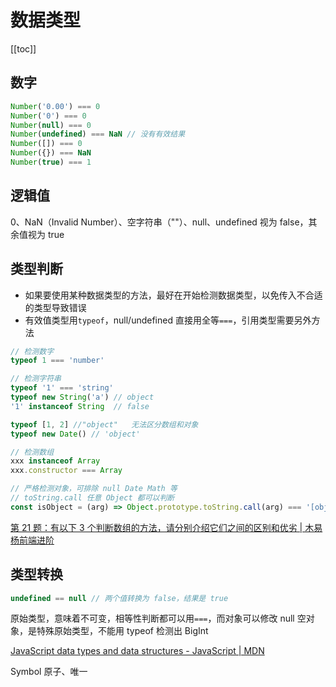 # 数据类型
[[toc]]

## 数字

```js
Number('0.00') === 0
Number('0') === 0
Number(null) === 0
Number(undefined) === NaN // 没有有效结果
Number([]) === 0
Number({}) === NaN
Number(true) === 1
```

## 逻辑值

0、NaN（Invalid Number）、空字符串（""）、null、undefined 视为 false，其余值视为 true

## 类型判断

- 如果要使用某种数据类型的方法，最好在开始检测数据类型，以免传入不合适的类型导致错误
- 有效值类型用`typeof`，null/undefined 直接用全等`===`，引用类型需要另外方法

```js
// 检测数字
typeof 1 === 'number'

// 检测字符串
typeof '1' === 'string'
typeof new String('a') // object
'1' instanceof String  // false

typeof [1, 2] //"object"   无法区分数组和对象
typeof new Date() // 'object'

// 检测数组
xxx instanceof Array
xxx.constructor === Array

// 严格检测对象，可排除 null Date Math 等
// toString.call 任意 Object 都可以判断
const isObject = (arg) => Object.prototype.toString.call(arg) === '[object Object]';
```

[第 21 题：有以下 3 个判断数组的方法，请分别介绍它们之间的区别和优劣 | 木易杨前端进阶](https://muyiy.vip/question/js/21.html)

## 类型转换

```js
undefined == null // 两个值转换为 false，结果是 true
```

原始类型，意味着不可变，相等性判断都可以用`===`，而对象可以修改
null 空对象，是特殊原始类型，不能用 typeof 检测出
BigInt

[JavaScript data types and data structures - JavaScript | MDN](https://developer.mozilla.org/en-US/docs/Web/JavaScript/Data_structures)

Symbol 原子、唯一


